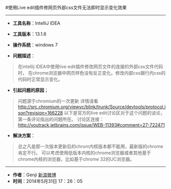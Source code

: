 #使用Live edit插件修网页外部css文件无法即时显示变化效果

---

* **工具名称**：IntelliJ IDEA
* **工具版本**：13.1.6
* **操作系统**：windows 7


* **问题描述**：
>在intellij IDEA中使用live edit插件修改网页文件的连接的外部css文件代码时，
在chrome浏览器中网页样色没有反正变化。修改内部css跟行内css的代码时正常显示变化。


* **引起问题的原因**；
>问题源于chromium的一次更新
详情请看 http://src.chromium.org/viewvc/blink/trunk/Source/devtools/protocol.json?revision=166228
以下是官方的live edit讨论区对于这个问题的谈论，第一条评论指出的问题所在。
讨论区连接： http://youtrack.jetbrains.com/issue/WEB-11393#comment=27-722471



* **解决方案**：

>总之凡是那一次版本更新后的chrom内核版本都不能用，最新版的chrome肯定不行。
可以考虑使用低版本内核的chrome浏览器或者其他基于chrome内核的浏览器，比如基于chrome 32的UC浏览器。








---

* **作者**：Genji [新浪微博](http://weibo.com/u/1612465254 "个人微博")
* **时间**：2014年5月31日 17：26：05
